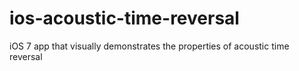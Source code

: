 ios-acoustic-time-reversal
==========================

iOS 7 app that visually demonstrates the properties of acoustic time reversal
